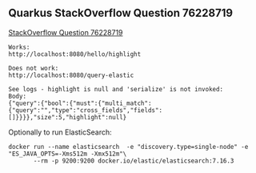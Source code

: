 ## Quarkus StackOverflow Question 76228719

[StackOverflow Question 76228719](https://stackoverflow.com/questions/76228719/jackson-serializer-not-invoked-in-quarkus)

```
Works:
http://localhost:8080/hello/highlight

Does not work:
http://localhost:8080/query-elastic

See logs - highlight is null and 'serialize' is not invoked:
Body:
{"query":{"bool":{"must":{"multi_match":{"query":"","type":"cross_fields","fields":[]}}}},"size":5,"highlight":null}
```

Optionally to run ElasticSearch:

```
docker run --name elasticsearch  -e "discovery.type=single-node" -e "ES_JAVA_OPTS=-Xms512m -Xmx512m"\
       --rm -p 9200:9200 docker.io/elastic/elasticsearch:7.16.3
```


